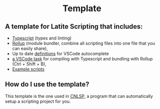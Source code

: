 <h1 align="center">Template</h1>

## A template for Latite Scripting that includes:
- [Typescript](https://www.typescriptlang.org/) (types and linting)
- [Rollup](https://rollupjs.org/) (module bundler, combine all scripting files into one file that you can easily share),
- Up to date [definitions](https://github.com/LatiteScripting/latitescripting.github.io/tree/main/definitions) for VSCode autocomplete
- [a VSCode task](https://github.com/LatiteScripting/Template/blob/master/.vscode/tasks.json) for compiling with Typescript and bundling with Rollup (Ctrl + Shift + B),
- [Example scripts](https://github.com/LatiteScripting/Template/tree/master/src/examples)

## How do I use the template?
This template is the one used in [CNLSP](https://github.com/Plextora/CNLSP/releases/latest), a program that can automatically setup a scripting project for you.
